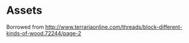 # Assets
Borrowed from http://www.terrariaonline.com/threads/block-different-kinds-of-wood.72244/page-2